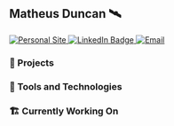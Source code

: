 ## Matheus Duncan 🛰️
<div id="contact">
  <a href="https://matheusdu.dev">
    <img src="https://img.shields.io/badge/Personal%20Site-084C61" alt="Personal Site"/>
  </a>
  <a href="https://www.linkedin.com/in/matheus-duncan">
    <img src="https://img.shields.io/badge/LinkedIn-blue" alt="LinkedIn Badge"/>
  </a>
  <a href="mailto:matheus@matheusdu.dev">
    <img src="https://img.shields.io/badge/Email-c71610" alt="Email"/>
  </a>
</div>

### 💾 Projects

### 🧰 Tools and Technologies

### 🏗️ Currently Working On

<!--
**Matheus-Du/Matheus-Du** is a ✨ _special_ ✨ repository because its `README.md` (this file) appears on your GitHub profile.

Here are some ideas to get you started:

- 🔭 I’m currently working on ...
- 🌱 I’m currently learning ...
- 👯 I’m looking to collaborate on ...
- 🤔 I’m looking for help with ...
- 💬 Ask me about ...
- 📫 How to reach me: ...
- 😄 Pronouns: ...
- ⚡ Fun fact: ...
-->
